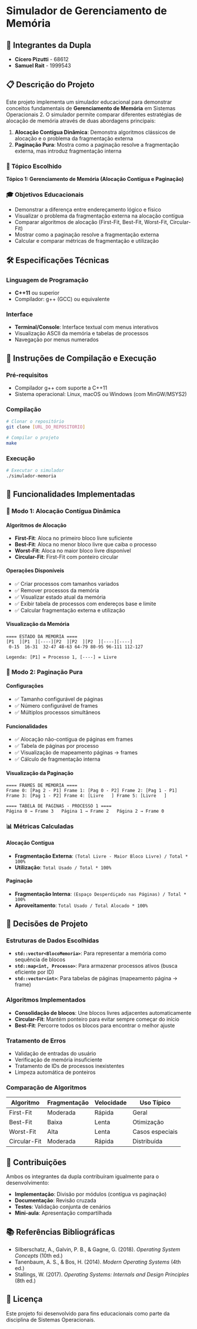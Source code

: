 # Simulador de Gerenciamento de Memória

## 👥 Integrantes da Dupla
- **Cícero Pizutti** - 68612
- **Samuel Rait** - 1999543

## 📋 Descrição do Projeto

Este projeto implementa um simulador educacional para demonstrar conceitos fundamentais de **Gerenciamento de Memória** em Sistemas Operacionais 2. O simulador permite comparar diferentes estratégias de alocação de memória através de duas abordagens principais:

1. **Alocação Contígua Dinâmica**: Demonstra algoritmos clássicos de alocação e o problema da fragmentação externa
2. **Paginação Pura**: Mostra como a paginação resolve a fragmentação externa, mas introduz fragmentação interna

### 🎯 Tópico Escolhido
**Tópico 1: Gerenciamento de Memória (Alocação Contígua e Paginação)**

### 🎓 Objetivos Educacionais
- Demonstrar a diferença entre endereçamento lógico e físico
- Visualizar o problema da fragmentação externa na alocação contígua
- Comparar algoritmos de alocação (First-Fit, Best-Fit, Worst-Fit, Circular-Fit)
- Mostrar como a paginação resolve a fragmentação externa
- Calcular e comparar métricas de fragmentação e utilização

## 🛠️ Especificações Técnicas

### Linguagem de Programação
- **C++11** ou superior
- Compilador: g++ (GCC) ou equivalente

### Interface
- **Terminal/Console**: Interface textual com menus interativos
- Visualização ASCII da memória e tabelas de processos
- Navegação por menus numerados

## 🚀 Instruções de Compilação e Execução

### Pré-requisitos
- Compilador g++ com suporte a C++11
- Sistema operacional: Linux, macOS ou Windows (com MinGW/MSYS2)

### Compilação
```bash
# Clonar o repositório
git clone [URL_DO_REPOSITORIO]

# Compilar o projeto
make

```

### Execução
```bash
# Executar o simulador
./simulador-memoria

```

## 📖 Funcionalidades Implementadas

### 🔄 Modo 1: Alocação Contígua Dinâmica

#### Algoritmos de Alocação
- **First-Fit**: Aloca no primeiro bloco livre suficiente
- **Best-Fit**: Aloca no menor bloco livre que caiba o processo
- **Worst-Fit**: Aloca no maior bloco livre disponível
- **Circular-Fit**: First-Fit com ponteiro circular

#### Operações Disponíveis
- ✅ Criar processos com tamanhos variados
- ✅ Remover processos da memória
- ✅ Visualizar estado atual da memória
- ✅ Exibir tabela de processos com endereços base e limite
- ✅ Calcular fragmentação externa e utilização

#### Visualização da Memória
```
==== ESTADO DA MEMORIA ====
[P1  ][P1  ][----][P2  ][P2  ][P2  ][----][----]
 0-15  16-31  32-47 48-63 64-79 80-95 96-111 112-127

Legenda: [P1] = Processo 1, [----] = Livre
```

### 📄 Modo 2: Paginação Pura

#### Configurações
- ✅ Tamanho configurável de páginas
- ✅ Número configurável de frames
- ✅ Múltiplos processos simultâneos

#### Funcionalidades
- ✅ Alocação não-contígua de páginas em frames
- ✅ Tabela de páginas por processo
- ✅ Visualização de mapeamento páginas → frames
- ✅ Cálculo de fragmentação interna

#### Visualização da Paginação
```
==== FRAMES DE MEMORIA ====
Frame 0: [Pag 2 - P1] Frame 1: [Pag 0 - P2] Frame 2: [Pag 1 - P1]
Frame 3: [Pag 1 - P2] Frame 4: [Livre   ] Frame 5: [Livre   ]

==== TABELA DE PAGINAS - PROCESSO 1 ====
Página 0 → Frame 3   Página 1 → Frame 2   Página 2 → Frame 0
```

### 📊 Métricas Calculadas

#### Alocação Contígua
- **Fragmentação Externa**: `(Total Livre - Maior Bloco Livre) / Total * 100%`
- **Utilização**: `Total Usado / Total * 100%`

#### Paginação
- **Fragmentação Interna**: `(Espaço Desperdiçado nas Páginas) / Total * 100%`
- **Aproveitamento**: `Total Usado / Total Alocado * 100%`

## 🎯 Decisões de Projeto

### Estruturas de Dados Escolhidas
- **`std::vector<BlocoMemoria>`**: Para representar a memória como sequência de blocos
- **`std::map<int, Processo>`**: Para armazenar processos ativos (busca eficiente por ID)
- **`std::vector<int>`**: Para tabelas de páginas (mapeamento página → frame)

### Algoritmos Implementados
- **Consolidação de blocos**: Une blocos livres adjacentes automaticamente
- **Circular-Fit**: Mantém ponteiro para evitar sempre começar do início
- **Best-Fit**: Percorre todos os blocos para encontrar o melhor ajuste

### Tratamento de Erros
- Validação de entradas do usuário
- Verificação de memória insuficiente
- Tratamento de IDs de processos inexistentes
- Limpeza automática de ponteiros

### Comparação de Algoritmos
| Algoritmo    | Fragmentação | Velocidade | Uso Típico |
|-------------|-------------|------------|------------|
| First-Fit   | Moderada    | Rápida     | Geral      |
| Best-Fit    | Baixa       | Lenta      | Otimização |
| Worst-Fit   | Alta        | Lenta      | Casos especiais |
| Circular-Fit| Moderada    | Rápida     | Distribuída |

## 🤝 Contribuições

Ambos os integrantes da dupla contribuíram igualmente para o desenvolvimento:
- **Implementação**: Divisão por módulos (contígua vs paginação)
- **Documentação**: Revisão cruzada
- **Testes**: Validação conjunta de cenários
- **Mini-aula**: Apresentação compartilhada

## 📚 Referências Bibliográficas

- Silberschatz, A., Galvin, P. B., & Gagne, G. (2018). *Operating System Concepts* (10th ed.)
- Tanenbaum, A. S., & Bos, H. (2014). *Modern Operating Systems* (4th ed.)
- Stallings, W. (2017). *Operating Systems: Internals and Design Principles* (8th ed.)

## 📝 Licença

Este projeto foi desenvolvido para fins educacionais como parte da disciplina de Sistemas Operacionais.
